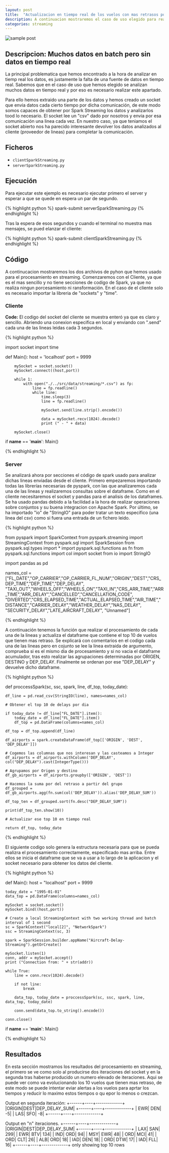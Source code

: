 ```yaml
---
layout: post
title:  "Actualizacion en tiempo real de los vuelos con mas retrasos por dia"
description: A continuacion mostraremos el caso de uso elegido para realizar la parte de procesamiento en streming con Spark Streming. En esta hemos elegido mostrar los vuelos con mas retrasos (top 10) entre dos ciudades de EEUU, usando como ventana 3 segundo y reiniciando una vez al dia dicha clasificacion.
categories: streaming
---
```


![sample post]({{site.baseurl}}/images/spark-streaming.png)

## Descripcion: Muchos datos en batch pero sin datos en tiempo real

La principal problematica que hemos encontrado a la hora de analizar en tiemp real los datos, es justamente la falta de una fuente de datos en tiempo real. Sabemos que en el caso de uso que hemos elegido se analizan muchos datos en tiempo real y por eso es necesario realizar este apartado.

Para ello hemos extraido una parte de los datos y hemos creado un socket que envia datos cada cierto tiempo por dicha comunicación, de este modo somos capaces de obtener por Spark Streaming los datos y analizarlos tood lo necesario. El socket lee un "csv" dado por nosotros y envia por esa comunicación una linea cada vez. En nuestro caso, ya que teniamos el socket abierto nos ha parecido interesante devolver los datos analizados al cliente (proveedor de lineas) para completar la comunicación.  

## Ficheros 

* `clientSparkStreaming.py`
* `serverSparkStreaming.py`

## Ejecución

Para ejecutar este ejemplo es necesario ejecutar primero el server y esperar a que se quede en espera un par de segundo.

{% highlight python %}
spark-submit serverSparkStreaming.py
{% endhighlight %}

Tras la espera de esos segundos y cuando el terminal no muestra mas mensajes, se pued elanzar el cliente:

{% highlight python %}
spark-submit clientSparkStreaming.py
{% endhighlight %}

## Código

A continucacion mostraremos los dos archivos de pyhon que hemos usado para el procesamiento en streaming. Comenzaremos con el Cliente, ya que es el mas sencillo y no tiene secciones de codigo de Spark, ya que no realiza ningun porcesamiento ni ransformación. En el caso de el cliente solo es necesario importar la libreria de "sockets" y "time".

### Cliente

**Code:** El codigo del socket del cliente se muestra enteró ya que es claro y sencillo. Abriendo una conexion especifica en local y enviando con ".send" cada una de las lineas leidas cada 3 segundos.

{% highlight python %}

import socket
import time
 
def Main():
        host = 'localhost'
        port = 9999
         
        mySocket = socket.socket()
        mySocket.connect((host,port))
         
        while 1:
            with open("./../src/data/streaming/*.csv") as fp:
                line = fp.readline()
                while line:
                    time.sleep(3)
                    line = fp.readline()

                    mySocket.send(line.strip().encode())

                    data = mySocket.recv(1024).decode()
                    print (" - " + data)
                 
        mySocket.close()
 
if __name__ == '__main__':
    Main()

{% endhighlight %}

### Server

Se analizará ahora por secciones el código de spark usado para analizar dichas lineas enviadas desde el cliente. Primero empezaremos importando todas las librerías necesarias de pyspark, con las que analizaremos cada una de las lineas y realizaremos consultas sobre el dataframe. Como en el cliente necesitaremos el socket y pandas para el analisis de los dataframes. Se ha usado pandas debido a la facilidad a la hora de realizar operaciones sobre conjuntos y su buena integracion con Apache Spark. Por último, se ha importado "io" de "StringIO" para poder tratar un texto especifico (una linea del csv) como si fuera una entrada de un fichero leido.

{% highlight python %}

from pyspark import SparkContext
from pyspark.streaming import StreamingContext
from pyspark.sql import SparkSession
from pyspark.sql.types import *
import pyspark.sql.functions as fn
from pyspark.sql.functions import col
import socket
from io import StringIO

import pandas as pd

names_col = ["FL_DATE","OP_CARRIER","OP_CARRIER_FL_NUM","ORIGIN","DEST","CRS_DEP_TIME","DEP_TIME","DEP_DELAY", \
"TAXI_OUT","WHEELS_OFF","WHEELS_ON","TAXI_IN","CRS_ARR_TIME","ARR_TIME","ARR_DELAY","CANCELLED","CANCELLATION_CODE", \
"DIVERTED","CRS_ELAPSED_TIME","ACTUAL_ELAPSED_TIME","AIR_TIME","DISTANCE","CARRIER_DELAY","WEATHER_DELAY","NAS_DELAY", \
"SECURITY_DELAY","LATE_AIRCRAFT_DELAY", "Unnamed"]

{% endhighlight %}

A continuación tenemos la función que realizar el procesamiento de cada una de la lineas y actualiza el dataframe que contiene el top 10 de vuelos que tienen mas retraso. Se explicará con comentarios en el codigo cada una de las lineas pero en cojunto se lee la linea extraida de argumento, comprueba si es el mismo dia de procesamiento y si no vacia el dataframe acumulador, tras esto realizar las agrupaciones determinadas por ORIGEN, DESTINO y DEP_DELAY. Finalmente se ordenan por ese "DEP_DELAY" y devuelve dicho dataframe. 

{% highlight python %}

def proccessSpark(sc, ssc, spark, line, df_top, today_date):


    df_line = pd.read_csv(StringIO(line), names=names_col)

    # Obtener el top 10 de delays por dia

    if today_date != df_line["FL_DATE"].item():
        today_date = df_line["FL_DATE"].item()
        df_top = pd.DataFrame(columns=names_col)

    df_top = df_top.append(df_line)

    df_airports = spark.createDataFrame(df_top[['ORIGIN', 'DEST', 'DEP_DELAY']])

    # Cogemos las columnas que nos interesan y las casteamos a Integer
    df_airports = df_airports.withColumn('DEP_DELAY', col("DEP_DELAY").cast(IntegerType()))

    # Agrupamos por Origen y destino
    df_gb_airports = df_airports.groupby(['ORIGIN', 'DEST'])

    # Hacemos la suma por del retraso a partir del grupo
    df_grouped = df_gb_airports.agg(fn.sum(col('DEP_DELAY')).alias('DEP_DELAY_SUM'))

    df_top_ten = df_grouped.sort(fn.desc("DEP_DELAY_SUM"))

    print(df_top_ten.show(10))

    # Actualizar ese top 10 en tiempo real

    return df_top, today_date

{% endhighlight %}

El siguiente codigo solo genera la estructura necesaria para que se pueda realizra el procesamiento correctamente, especificado mas arriba. Entre ellos se inicia el dataframe que se va a usar a lo largo de la aplicacion y el socket necesario para obtener los datos del cliente.

{% highlight python %}

def Main():
    host = "localhost"
    port = 9999

    today_date = "1995-01-01"
    data_top = pd.DataFrame(columns=names_col)
    
    mySocket = socket.socket()
    mySocket.bind((host,port))

    # Create a local StreamingContext with two working thread and batch interval of 1 second
    sc = SparkContext("local[2]", "NetworkSpark")
    ssc = StreamingContext(sc, 3)

    spark = SparkSession.builder.appName("Aircraft-Delay-Streaming").getOrCreate()
     
    mySocket.listen(1)
    conn, addr = mySocket.accept()
    print ("Connection from: " + str(addr))

    while True:
        line = conn.recv(1024).decode()

        if not line:
            break
            
        data_top, today_date = proccessSpark(sc, ssc, spark, line, data_top, today_date)

        conn.send(data_top.to_string().encode())
             
    conn.close()
     
if __name__ == '__main__':
    Main()

{% endhighlight %}

## Resultados 

En esta sección mostramos los resultados del procesamiento en streaming, el primero se ve como solo al producirse dos iteraciones del socket y en la segunda tras haberse producido un numero elevado de iteraciones. Aqui se puede ver como va evolucionando los 10 vuelos que tienen mas retraso, de este modo se puede intentar eviar alertas a los vuelos para aprtar los tiempos y reducir lo maximo estos tiempos o qu epor lo menos o crezcan.

Output en segunda iteración:
+------+----+-------------+
|ORIGIN|DEST|DEP_DELAY_SUM|
+------+----+-------------+
|   EWR| DEN|           -5|
|   LAS| SFO|           -8|
+------+----+-------------+

Output en "n" iteraciones.
+------+----+-------------+
|ORIGIN|DEST|DEP_DELAY_SUM|
+------+----+-------------+
|   LAX| SAN|          299|
|   EWR| BTV|          134|
|   IND| ORD|           94|
|   MSY| EWR|           48|
|   ORD| MCI|           41|
|   ORD| CLT|           26|
|   ALB| ORD|           18|
|   IAD| DEN|           18|
|   ORD| DTW|           17|
|   IAD| FLL|           16|
+------+----+-------------+
only showing top 10 rows